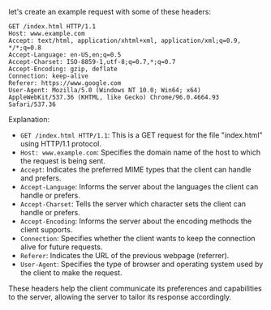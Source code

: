 let's create an example request with some of these headers:

```plaintext
GET /index.html HTTP/1.1
Host: www.example.com
Accept: text/html, application/xhtml+xml, application/xml;q=0.9, */*;q=0.8
Accept-Language: en-US,en;q=0.5
Accept-Charset: ISO-8859-1,utf-8;q=0.7,*;q=0.7
Accept-Encoding: gzip, deflate
Connection: keep-alive
Referer: https://www.google.com
User-Agent: Mozilla/5.0 (Windows NT 10.0; Win64; x64) AppleWebKit/537.36 (KHTML, like Gecko) Chrome/96.0.4664.93 Safari/537.36
```

Explanation:
- `GET /index.html HTTP/1.1`: This is a GET request for the file "index.html" using HTTP/1.1 protocol.
- `Host: www.example.com`: Specifies the domain name of the host to which the request is being sent.
- `Accept`: Indicates the preferred MIME types that the client can handle and prefers.
- `Accept-Language`: Informs the server about the languages the client can handle or prefers.
- `Accept-Charset`: Tells the server which character sets the client can handle or prefers.
- `Accept-Encoding`: Informs the server about the encoding methods the client supports.
- `Connection`: Specifies whether the client wants to keep the connection alive for future requests.
- `Referer`: Indicates the URL of the previous webpage (referrer).
- `User-Agent`: Specifies the type of browser and operating system used by the client to make the request.

These headers help the client communicate its preferences and capabilities to the server, allowing the server to tailor its response accordingly.